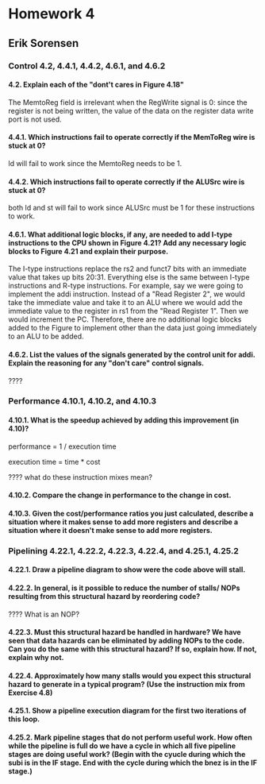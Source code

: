 # Homework 4
## Erik Sorensen

### Control	4.2, 4.4.1, 4.4.2, 4.6.1, and 4.6.2

#### 4.2. Explain each of the "dont't cares in Figure 4.18"

The MemtoReg field is irrelevant when the RegWrite signal is 0: since the register is not being written, the value of the data on the register data write port is not used.

#### 4.4.1. Which instructions fail to operate correctly if the MemToReg wire is stuck at 0?

ld will fail to work since the MemtoReg needs to be 1.

#### 4.4.2. Which instructions fail to operate correctly if the ALUSrc wire is stuck at 0?

both ld and st will fail to work since ALUSrc must be 1 for these instructions to work.

#### 4.6.1. What additional logic blocks, if any, are needed to add I-type instructions to the CPU shown in Figure 4.21? Add any necessary logic blocks to Figure 4.21 and explain their purpose.

The I-type instructions replace the rs2 and funct7 bits with an immediate value that takes up bits 20:31. Everything else is the same between I-type instructions and R-type instructions. For example, say we were going to implement the addi instruction. Instead of a "Read Register 2", we would take the immediate value and take it to an ALU where we would add the immediate value to the register in rs1 from the "Read Register 1". Then we would increment the PC. Therefore, there are no additional logic blocks added to the Figure to implement other than the data just going immediately to an ALU to be added.

#### 4.6.2. List the values of the signals generated by the control unit for addi. Explain the reasoning for any "don't care" control signals.

????

### Performance	4.10.1, 4.10.2, and 4.10.3

#### 4.10.1. What is the speedup achieved by adding this improvement (in 4.10)?

performance = 1 / execution time

execution time = time * cost

???? what do these instruction mixes mean?

#### 4.10.2. Compare the change in performance to the change in cost.



#### 4.10.3. Given the cost/performance ratios you just calculated, describe a situation where it makes sense to add more registers and describe a situation where it doesn't make sense to add more registers.



### Pipelining	4.22.1, 4.22.2, 4.22.3, 4.22.4, and 4.25.1, 4.25.2

#### 4.22.1. Draw a pipeline diagram to show were the code above will stall.

#### 4.22.2. In general, is it possible to reduce the number of stalls/ NOPs resulting from this structural hazard by reordering code?

???? What is an NOP?
#### 4.22.3. Must this structural hazard be handled in hardware? We have seen that data hazards can be eliminated by adding NOPs to the code. Can you do the same with this structural hazard? If so, explain how. If not, explain why not.

#### 4.22.4. Approximately how many stalls would you expect this structural hazard to generate in a typical program? (Use the instruction mix from Exercise 4.8)

#### 4.25.1. Show a pipeline execution diagram for the first two iterations of this loop.

#### 4.25.2. Mark pipeline stages that do not perform useful work. How often while the pipeline is full do we have a cycle in which all five pipeline stages are doing useful work? (Begin with the cyucle during which the subi is in the IF stage. End with the cycle during which the bnez is in the IF stage.)
